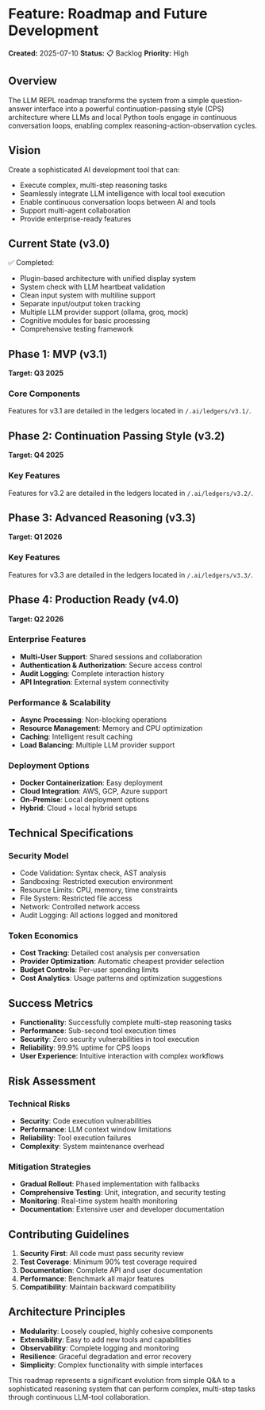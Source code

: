# Feature: Roadmap and Future Development

**Created:** 2025-07-10
**Status:** 📋 Backlog
**Priority:** High

## Overview

The LLM REPL roadmap transforms the system from a simple question-answer interface into a powerful continuation-passing style (CPS) architecture where LLMs and local Python tools engage in continuous conversation loops, enabling complex reasoning-action-observation cycles.

## Vision

Create a sophisticated AI development tool that can:
- Execute complex, multi-step reasoning tasks
- Seamlessly integrate LLM intelligence with local tool execution
- Enable continuous conversation loops between AI and tools
- Support multi-agent collaboration
- Provide enterprise-ready features

## Current State (v3.0)

✅ Completed:
- Plugin-based architecture with unified display system
- System check with LLM heartbeat validation
- Clean input system with multiline support
- Separate input/output token tracking
- Multiple LLM provider support (ollama, groq, mock)
- Cognitive modules for basic processing
- Comprehensive testing framework

## Phase 1: MVP (v3.1)

**Target: Q3 2025**

### Core Components

Features for v3.1 are detailed in the ledgers located in `/.ai/ledgers/v3.1/`.

## Phase 2: Continuation Passing Style (v3.2)

**Target: Q4 2025**

### Key Features

Features for v3.2 are detailed in the ledgers located in `/.ai/ledgers/v3.2/`.

## Phase 3: Advanced Reasoning (v3.3)

**Target: Q1 2026**

### Key Features

Features for v3.3 are detailed in the ledgers located in `/.ai/ledgers/v3.3/`.

## Phase 4: Production Ready (v4.0)

**Target: Q2 2026**

### Enterprise Features
- **Multi-User Support**: Shared sessions and collaboration
- **Authentication & Authorization**: Secure access control
- **Audit Logging**: Complete interaction history
- **API Integration**: External system connectivity

### Performance & Scalability
- **Async Processing**: Non-blocking operations
- **Resource Management**: Memory and CPU optimization
- **Caching**: Intelligent result caching
- **Load Balancing**: Multiple LLM provider support

### Deployment Options
- **Docker Containerization**: Easy deployment
- **Cloud Integration**: AWS, GCP, Azure support
- **On-Premise**: Local deployment options
- **Hybrid**: Cloud + local hybrid setups

## Technical Specifications

### Security Model
- Code Validation: Syntax check, AST analysis
- Sandboxing: Restricted execution environment
- Resource Limits: CPU, memory, time constraints
- File System: Restricted file access
- Network: Controlled network access
- Audit Logging: All actions logged and monitored

### Token Economics
- **Cost Tracking**: Detailed cost analysis per conversation
- **Provider Optimization**: Automatic cheapest provider selection
- **Budget Controls**: Per-user spending limits
- **Cost Analytics**: Usage patterns and optimization suggestions

## Success Metrics

- **Functionality**: Successfully complete multi-step reasoning tasks
- **Performance**: Sub-second tool execution times
- **Security**: Zero security vulnerabilities in tool execution
- **Reliability**: 99.9% uptime for CPS loops
- **User Experience**: Intuitive interaction with complex workflows

## Risk Assessment

### Technical Risks
- **Security**: Code execution vulnerabilities
- **Performance**: LLM context window limitations
- **Reliability**: Tool execution failures
- **Complexity**: System maintenance overhead

### Mitigation Strategies
- **Gradual Rollout**: Phased implementation with fallbacks
- **Comprehensive Testing**: Unit, integration, and security testing
- **Monitoring**: Real-time system health monitoring
- **Documentation**: Extensive user and developer documentation

## Contributing Guidelines

1. **Security First**: All code must pass security review
2. **Test Coverage**: Minimum 90% test coverage required
3. **Documentation**: Complete API and user documentation
4. **Performance**: Benchmark all major features
5. **Compatibility**: Maintain backward compatibility

## Architecture Principles

- **Modularity**: Loosely coupled, highly cohesive components
- **Extensibility**: Easy to add new tools and capabilities
- **Observability**: Complete logging and monitoring
- **Resilience**: Graceful degradation and error recovery
- **Simplicity**: Complex functionality with simple interfaces

This roadmap represents a significant evolution from simple Q&A to a sophisticated reasoning system that can perform complex, multi-step tasks through continuous LLM-tool collaboration.
